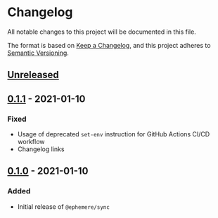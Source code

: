# Changelog
All notable changes to this project will be documented in this file.

The format is based on [Keep a Changelog](https://keepachangelog.com/en/1.0.0/),
and this project adheres to [Semantic Versioning](https://semver.org/spec/v2.0.0.html).

## [Unreleased]

## [0.1.1] - 2021-01-10
### Fixed
- Usage of deprecated `set-env` instruction for GitHub Actions CI/CD workflow
- Changelog links

## [0.1.0] - 2021-01-10
### Added
- Initial release of `@ephemere/sync`

[Unreleased]: https://github.com/ephemere-app/ephemere-sync/compare/0.1.1...HEAD
[0.1.1]: https://github.com/ephemere-app/ephemere-sync/compare/0.1.0...0.1.1
[0.1.0]: https://github.com/ephemere-app/ephemere-sync/releases/tag/0.1.0
